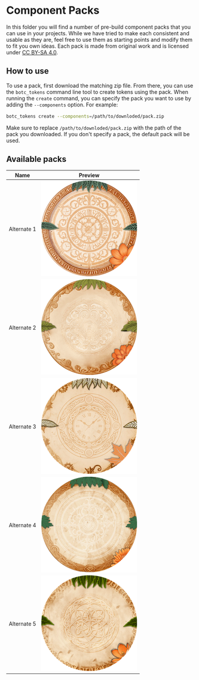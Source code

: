 # Component Packs
In this folder you will find a number of pre-build component packs that you can use in your projects. While we have
tried to make each consistent and usable as they are, feel free to use them as starting points and modify them to fit
you own ideas. Each pack is made from original work and is licensed under 
[CC BY-SA 4.0](https://creativecommons.org/licenses/by-sa/4.0/).

## How to use
To use a pack, first download the matching zip file. From there, you can use the `botc_tokens` command line tool to 
create tokens using the pack. When running the `create` command, you can specify the pack you want to use by adding 
the `--components` option. For example:
```bash
botc_tokens create --components=/path/to/downloded/pack.zip
```
Make sure to replace `/path/to/downloded/pack.zip` with the path of the pack you downloaded. 
If you don't specify a pack, the default pack will be used.

## Available packs
| Name         | Preview |
|--------------|---------|
| Alternate 1  | ![Alternate 1](Alternate1.png) |
| Alternate 2  | ![Alternate 2](Alternate2.png) |
| Alternate 3  | ![Alternate 3](Alternate3.png) |
| Alternate 4  | ![Alternate 4](Alternate4.png) |
| Alternate 5  | ![Alternate 5](Alternate5.png) |
